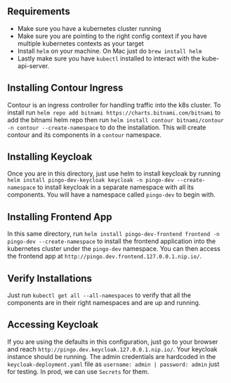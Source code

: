 ## Requirements
- Make sure you have a kubernetes cluster running
- Make sure you are pointing to the right config context if you have multiple kubernetes contexts as your target
- Install `helm` on your machine. On Mac just do `brew install helm`
- Lastly make sure you have `kubectl` installed to interact with the kube-api-server.

## Installing Contour Ingress
Contour is an ingress controller for handling traffic into the k8s cluster. To install run `helm repo add bitnami https://charts.bitnami.com/bitnami` to add the bitnami helm repo then run `helm install contour bitnami/contour -n contour --create-namespace` to do the installation. This will create contour and its components in a `contour` namespace.

## Installing Keycloak
Once you are in this directory, just use helm to install keycloak by running `helm install pingo-dev-keycloak keycloak -n pingo-dev --create-namespace` to install keycloak in a separate namespace with all its components. You will have a namespace called `pingo-dev` to begin with.

## Installing Frontend App
In this same directory, run `helm install pingo-dev-frontend frontend -n pingo-dev --create-namespace` to install the frontend application into the kubernetes cluster under the `pingo-dev` namespace. You can then access the frontend app at `http://pingo.dev.frontend.127.0.0.1.nip.io/`.

## Verify Installations
Just run `kubectl get all --all-namespaces` to verify that all the components are in their right namespaces and are up and running.

## Accessing Keycloak
If you are using the defaults in this configuration, just go to your browser and reach `http://pingo.dev.keycloak.127.0.0.1.nip.io/`. Your keycloak instance should be running.  The admin credentials are hardcoded in the `keycloak-deployment.yaml` file as `username: admin | password: admin` just for testing. In prod, we can use `Secrets` for them. 
